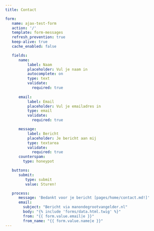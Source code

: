 ```yaml
---
title: Contact

form:
   name: ajax-test-form
   action: '/'
   template: form-messages
   refresh_prevention: true
   keep-alive: true
   cache_enabled: false

   fields:
      name:
          label: Naam
          placeholder: Vul je naam in
          autocomplete: on
          type: text
          validate:
            required: true
      
      email:
          label: Email
          placeholder: Vul je emailadres in
          type: email
          validate:
            required: true

      message:
          label: Bericht
          placeholder: Je bericht aan mij
          type: textarea
          validate:
            required: true
      counterspam:
        type: honeypot

   buttons:
      submit:
         type: submit
         value: Sturen!

   process:
      message: 'Bedankt voor je bericht [pages/home/contact.md!]'
      email:
        subject: "Bericht via manondegrootvangelder.nl"
        body: "{% include 'forms/data.html.twig' %}"
        from: "{{ form.value.email|e }}"
        from_name: "{{ form.value.name|e }}"
---
```








